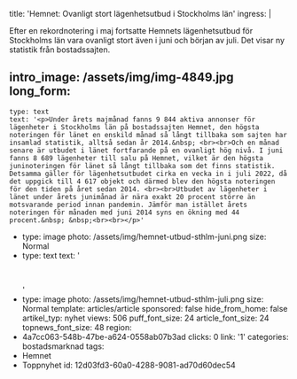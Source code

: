 title: 'Hemnet: Ovanligt stort lägenhetsutbud i Stockholms län'
ingress: |
  <p>Efter en rekordnotering i maj fortsatte Hemnets lägenhetsutbud för Stockholms län vara ovanligt stort även i juni och början av juli. Det visar ny statistik från bostadssajten.
  </p>
  
intro_image: /assets/img/img-4849.jpg
long_form:
  -
    type: text
    text: '<p>Under årets majmånad fanns 9 844 aktiva annonser för lägenheter i Stockholms län på bostadssajten Hemnet, den högsta noteringen för länet en enskild månad så långt tillbaka som sajten har insamlad statistik, alltså sedan år 2014.&nbsp; <br><br>Och en månad senare är utbudet i länet fortfarande på en ovanligt hög nivå. I juni fanns 8 689 lägenheter till salu på Hemnet, vilket är den högsta juninoteringen för länet så långt tillbaka som det finns statistik. Detsamma gäller för lägenhetsutbudet cirka en vecka in i juli 2022, då det uppgick till 4 617 objekt och därmed blev den högsta noteringen för den tiden på året sedan 2014. <br><br>Utbudet av lägenheter i länet under årets junimånad är nära exakt 20 procent större än motsvarande period innan pandemin. Jämför man istället årets noteringen för månaden med juni 2014 syns en ökning med 44 procent.&nbsp; &nbsp;<br><br></p>'
  -
    type: image
    photo: /assets/img/hemnet-utbud-sthlm-juni.png
    size: Normal
  -
    type: text
    text: '<p><br></p>'
  -
    type: image
    photo: /assets/img/hemnet-utbud-sthlm-juli.png
    size: Normal
template: articles/article
sponsored: false
hide_from_home: false
artikel_typ: nyhet
views: 506
puff_font_size: 24
article_font_size: 24
topnews_font_size: 48
region:
  - 4a7cc063-548b-47be-a624-0558ab07b3ad
clicks: 0
link: '1'
categories: bostadsmarknad
tags:
  - Hemnet
  - Toppnyhet
id: 12d03fd3-60a0-4288-9081-ad70d60dec54
